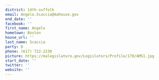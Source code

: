 ```yaml
---
district: 14th-suffolk
email: Angelo.Scaccia@mahouse.gov
end_date: ''
facebook: ''
first_name: Angelo
hometown: Boston
house_url: ''
last_name: Scaccia
party: D
phone: (617) 722-2230
picture: https://malegislature.gov/Legislators/Profile/170/AMS1.jpg
start_date: ''
twitter: ''
website: ''
---
```

